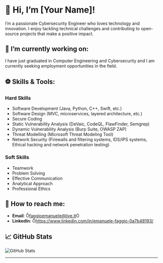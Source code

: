 # 👋 Hi, I’m [Your Name]!

I’m a passionate Cybersecurity Engineer who loves technology and innovation. I enjoy tackling technical challenges and contributing to open-source projects that make a positive impact.

## 🔭 I’m currently working on:

I have just graduated in Computer Engineering and Cybersecurity and I am currently seeking employment opportunities in the field.


## ⚽️ Skills & Tools:

### Hard Skills
- Software Development (Java, Python, C++, Swift, etc.)
- Software Design (MVC, microservices, layered architecture, etc.)
- Secure Coding
- Static Vulnerability Analysis (DeVaic, CodeQL, FlawFinder, Semgrep)
- Dynamic Vulnerability Analysis (Burp Suite, OWASP ZAP)
- Threat Modelling (Microsoft Threat Modeling Tool)
- Network Security (Firewalls and filtering systems, IDS/IPS systems, Ethical hacking and network penetration testing)

### Soft Skills
- Teamwork
- Problem Solving
- Effective Communication
- Analytical Approach
- Professional Ethics


## 💬 How to reach me:

- **Email**: faggioemanuele@live.it
- **LinkedIn**: https://www.linkedin.com/in/emanuele-faggio-0a7b48193/

## 📈 GitHub Stats

![GitHub Stats](https://github-readme-stats.vercel.app/api?username=yourusername&show_icons=true&hide_title=true&count_private=true&hide=prs&theme=radical)

---

